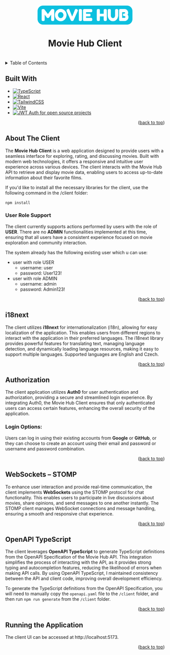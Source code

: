 <a id="readme-top"></a>

<div align="center">
  <img src="../client/src/assets/icons/logo.png" alt="Logo" width="300" height="60">
  <h1 align="center">Movie Hub Client</h1>
</div>

<br />

<details>
  <summary>Table of Contents</summary>
  <ol>
    <li>
      <a href="#built-with">Built With</a>
    </li>
    <li>
      <a href="#about-the-client">About The Client</a>
      <ul>
        <li><a href="#user-role-support">User Role Support</a></li>
      </ul>
    </li>
    <li>
      <a href="#i18next">i18next</a>
    </li>
    <li>
      <a href="#authorization">Authorization</a>
      <ul>
        <li><a href="#login-options">Login Options</a></li>
      </ul>
    </li>
    <li>
      <a href="#websockets---stomp">WebSockets – STOMP</a>
    </li>
    <li>
      <a href="#openapi-typescript">OpenAPI TypeScript</a>
    </li>
    <li>
      <a href="#running-the-application">Running the Application</a>
    </li>
  </ol>
</details>

## Built With

- [![TypeScript](https://img.shields.io/badge/TypeScript-3178C6?style=for-the-badge&logo=typescript&logoColor=fff)](https://www.typescriptlang.org/)
- [![React](https://img.shields.io/badge/React-%2320232a.svg?style=for-the-badge&logo=react&logoColor=%2361DAFB)](https://react.dev/)
- [![TailwindCSS](https://img.shields.io/badge/tailwindcss-%2338B2AC.svg?style=for-the-badge&logo=tailwind-css&logoColor=white)](https://tailwindcss.com/)
- [![Vite](https://img.shields.io/badge/Vite-B73BFE?style=for-the-badge&logo=vite&logoColor=FFD62E)](https://vite.dev/)
- <a href="https://auth0.com/"><img width="150" height="50" alt="JWT Auth for open source projects" src="https://cdn.auth0.com/oss/badges/a0-badge-light.png"></a>

<p align="right">(<a href="#readme-top">back to top</a>)</p>

## About The Client

The **Movie Hub Client** is a web application designed to provide users with a seamless interface for exploring, rating, and discussing movies.
Built with modern web technologies, it offers a responsive and intuitive user experience across various devices.
The client interacts with the Movie Hub API to retrieve and display movie data, enabling users to access up-to-date information about their favorite films.

If you'd like to install all the necessary libraries for the client, use the following command in the /client folder:
```shell
npm install
```

### User Role Support
The client currently supports actions performed by users with the role of **USER**.
There are no **ADMIN** functionalities implemented at this time, ensuring that all users have a consistent experience focused on movie exploration and community interaction.

The system already has the following existing user which u can use:

- user with role USER
  - username: user
  - password: User123!
- user with role ADMIN
  - username: admin
  - password: Admin123!

<p align="right">(<a href="#readme-top">back to top</a>)</p>

## i18next

The client utilizes **i18next** for internationalization (i18n), allowing for easy localization of the application.
This enables users from different regions to interact with the application in their preferred languages.
The i18next library provides powerful features for translating text, managing language detection, and dynamically loading language resources, making it easy to support multiple languages.
Supported languages are English and Czech.

<p align="right">(<a href="#readme-top">back to top</a>)</p>

## Authorization

The client application utilizes **Auth0** for user authentication and authorization, providing a secure and streamlined login experience.
By integrating Auth0, the Movie Hub Client ensures that only authenticated users can access certain features, enhancing the overall security of the application.

### Login Options:
Users can log in using their existing accounts from **Google** or **GitHub**, or they can choose to create an account using their email and password or username and password combination.

<p align="right">(<a href="#readme-top">back to top</a>)</p>

## WebSockets – STOMP

To enhance user interaction and provide real-time communication, the client implements **WebSockets** using the STOMP protocol for chat functionality.
This enables users to participate in live discussions about movies, share opinions, and send messages to one another instantly.
The STOMP client manages WebSocket connections and message handling, ensuring a smooth and responsive chat experience.

<p align="right">(<a href="#readme-top">back to top</a>)</p>

## OpenAPI TypeScript

The client leverages **OpenAPI TypeScript** to generate TypeScript definitions from the OpenAPI Specification of the Movie Hub API.
This integration simplifies the process of interacting with the API, as it provides strong typing and autocompletion features, reducing the likelihood of errors when making API calls.
By using OpenAPI TypeScript, I maintained consistency between the API and client code, improving overall development efficiency.

To generate the TypeScript definitions from the OpenAPI Specification, you will need to manually copy the `openapi.yaml` file to the `/client` folder, and then run `npm run generate` from the `/client` folder.

<p align="right">(<a href="#readme-top">back to top</a>)</p>

## Running the Application

The client UI can be accessed at http://localhost:5173.

<p align="right">(<a href="#readme-top">back to top</a>)</p>